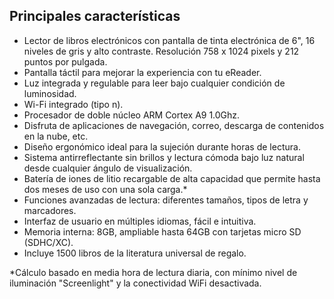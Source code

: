 ## Principales características
- Lector de libros electrónicos con pantalla de tinta electrónica de 6", 16 niveles de gris y alto contraste. Resolución 758 x 1024 pixels y 212 puntos por pulgada. 
- Pantalla táctil para mejorar la experiencia con tu eReader.
- Luz integrada y regulable para leer bajo cualquier condición de luminosidad. 
- Wi-Fi integrado (tipo n).
- Procesador de doble núcleo ARM Cortex A9 1.0Ghz.
- Disfruta de aplicaciones de navegación, correo, descarga de contenidos en la nube, etc.
- Diseño ergonómico ideal para la sujeción durante horas de lectura.
- Sistema antirreflectante sin brillos y lectura cómoda bajo luz natural desde cualquier ángulo de visualización.
- Batería de iones de litio recargable de alta capacidad que permite hasta dos meses de uso con una sola carga.*
- Funciones avanzadas de lectura: diferentes tamaños, tipos de letra y marcadores.
- Interfaz de usuario en múltiples idiomas, fácil e intuitiva.
- Memoria interna: 8GB, ampliable hasta 64GB con tarjetas micro SD (SDHC/XC).
- Incluye 1500 libros de la literatura universal de regalo.

*Cálculo basado en media hora de lectura diaria, con mínimo nivel de iluminación "Screenlight" y la conectividad WiFi desactivada.
